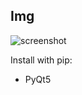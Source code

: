 ## Img

![screenshot](https://raw.githubusercontent.com/catchouli/img/master/screenshot.png)

Install with pip:
- PyQt5
